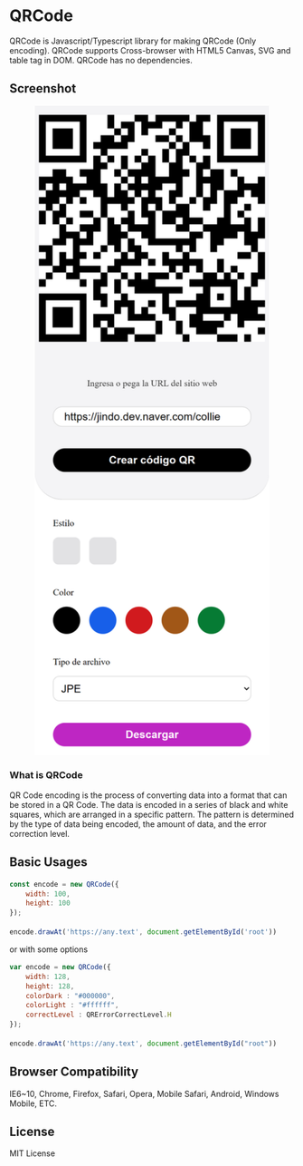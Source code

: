 # QRCode

QRCode is Javascript/Typescript library for making QRCode (Only encoding). 
QRCode supports Cross-browser with HTML5 Canvas, SVG and table tag in DOM. 
QRCode has no dependencies.

## Screenshot

<p align="center">
    <img width="414" src="./docs/Screenshoot.png" alt="Screenshot"/>
</p>

### What is QRCode

QR Code encoding is the process of converting data into a format that can
be stored in a QR Code. The data is encoded in a series of black and white
squares, which are arranged in a specific pattern. The pattern is
determined by the type of data being encoded, the amount of data, and the
error correction level.

## Basic Usages

```javascript
const encode = new QRCode({
    width: 100,
    height: 100
});

encode.drawAt('https://any.text', document.getElementById('root'))
```

or with some options

```javascript
var encode = new QRCode({
	width: 128,
	height: 128,
	colorDark : "#000000",
	colorLight : "#ffffff",
	correctLevel : QRErrorCorrectLevel.H
});

encode.drawAt('https://any.text', document.getElementById("root"))
```

## Browser Compatibility

IE6~10, Chrome, Firefox, Safari, Opera, Mobile Safari, Android, Windows Mobile, ETC.

## License

MIT License
